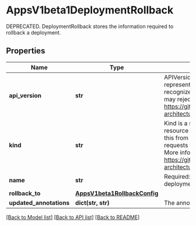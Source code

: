 # AppsV1beta1DeploymentRollback

DEPRECATED. DeploymentRollback stores the information required to rollback a deployment.
## Properties
Name | Type | Description | Notes
------------ | ------------- | ------------- | -------------
**api_version** | **str** | APIVersion defines the versioned schema of this representation of an object. Servers should convert recognized schemas to the latest internal value, and may reject unrecognized values. More info: https://git.k8s.io/community/contributors/devel/sig-architecture/api-conventions.md#resources | [optional] 
**kind** | **str** | Kind is a string value representing the REST resource this object represents. Servers may infer this from the endpoint the kubernetes.client submits requests to. Cannot be updated. In CamelCase. More info: https://git.k8s.io/community/contributors/devel/sig-architecture/api-conventions.md#types-kinds | [optional] 
**name** | **str** | Required: This must match the Name of a deployment. | 
**rollback_to** | [**AppsV1beta1RollbackConfig**](AppsV1beta1RollbackConfig.md) |  | 
**updated_annotations** | **dict(str, str)** | The annotations to be updated to a deployment | [optional] 

[[Back to Model list]](../README.md#documentation-for-models) [[Back to API list]](../README.md#documentation-for-api-endpoints) [[Back to README]](../README.md)


